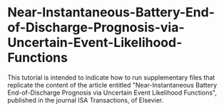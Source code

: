 # Near-Instantaneous-Battery-End-of-Discharge-Prognosis-via-Uncertain-Event-Likelihood-Functions
This tutorial is intended to indicate how to run supplementary files that replicate the content of the article entitled "Near-Instantaneous Battery End-of-Discharge  Prognosis via Uncertain Event Likelihood Functions", published in the journal ISA Transactions, of Elsevier.
